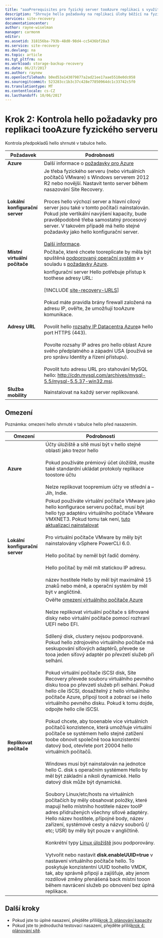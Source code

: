 ```yaml
---
title: "aaaPrerequisites pro fyzický server tooAzure replikaci s využitím Azure Site Recovery | Microsoft Docs"
description: "Shrnuje hello požadavky na replikaci úlohy běžící na fyzických serverech tooAzure Windows nebo Linuxem pomocí služby Azure Site Recovery hello."
services: site-recovery
documentationcenter: 
author: rayne-wiselman
manager: carmonm
editor: 
ms.assetid: 318156ba-793b-48d0-98d4-cc5436bf28a3
ms.service: site-recovery
ms.devlang: na
ms.topic: article
ms.tgt_pltfrm: na
ms.workload: storage-backup-recovery
ms.date: 06/27/2017
ms.author: raynew
ms.openlocfilehash: b0ed53a143079877a2ad21ee17aae5510e0dc058
ms.sourcegitcommit: 523283cc1b3c37c428e77850964dc1c33742c5f0
ms.translationtype: MT
ms.contentlocale: cs-CZ
ms.lasthandoff: 10/06/2017
---
```

# <a name="step-2-review-hello-prerequisites-for-physical-server-tooazure-replication"></a>Krok 2: Kontrola hello požadavky pro replikaci tooAzure fyzického serveru

Kontrola předpokladů hello shrnuté v tabulce hello.


**Požadavek** | **Podrobnosti**
--- | ---
**Azure** | Další informace o [požadavky pro Azure](site-recovery-prereq.md#azure-requirements)
**Lokální konfigurační server** | Je třeba fyzického serveru (nebo virtuálních počítačů VMware) s Windows serverem 2012 R2 nebo novější. Nastavit tento server během nasazování Site Recovery.<br/><br/> Proces hello výchozí server a hlavní cílový server jsou také v tomto počítači nainstalován. Pokud jste vertikální navýšení kapacity, bude pravděpodobně třeba samostatný procesový server. V takovém případě má hello stejné požadavky jako hello konfigurační server.<br/><br/> [Další informace](site-recovery-set-up-vmware-to-azure.md#configuration-server-minimum-requirements).
**Místní virtuální počítače** | Počítače, které chcete tooreplicate by měla být spuštěná [podporovaný operační systém](site-recovery-support-matrix-to-azure.md#support-for-replicated-machine-os-versions) a v souladu s [požadavky Azure](site-recovery-support-matrix-to-azure.md#failed-over-azure-vm-requirements).
**Adresy URL** | konfigurační server Hello potřebuje přístup k toothese adresy URL:<br/><br/> [!INCLUDE [site-recovery-URLS](../../includes/site-recovery-URLS.md)]<br/><br/> Pokud máte pravidla brány firewall založená na adresu IP, ověřte, že umožňují tooAzure komunikace.<br/></br> Povolit hello [rozsahy IP Datacentra Azure](https://www.microsoft.com/download/confirmation.aspx?id=41653)a hello port HTTPS (443).<br/></br> Povolte rozsahy IP adres pro hello oblast Azure svého předplatného a západní USA (používá se pro správu Identity a řízení přístupu).<br/><br/> Povolit tuto adresu URL pro stahování MySQL hello: http://cdn.mysql.com/archives/mysql-5.5/mysql-5.5.37-win32.msi.
**Služba mobility** | Nainstalovat na každý server replikované.




## <a name="limitations"></a>Omezení

Poznámka: omezení hello shrnuté v tabulce hello před nasazením.

**Omezení** | **Podrobnosti**
--- | ---
**Azure** | Účty úložiště a sítě musí být v hello stejné oblasti jako trezor hello<br/><br/> Pokud používáte prémiový účet úložiště, musíte také standardní ukládat protokoly replikace toostore účtu<br/><br/> Nelze replikovat toopremium účty ve střední a – Jih, Indie.
**Lokální konfigurační server** | Pokud používáte virtuální počítače VMware jako hello konfigurace serveru počítač, musí být hello typ adaptéru virtuálního počítače VMware VMXNET3. Pokud tomu tak není, [tuto aktualizaci nainstalovat](https://kb.vmware.com/selfservice/microsites/search.do?cmd=displayKC&docType=kc&externalId=2110245&sliceId=1&docTypeID=DT_KB_1_1&dialogID=26228401&stateId=1)<br/><br/> Pro virtuální počítače VMware by měly být nainstalovány vSphere PowerCLI 6.0.<br/><br> Hello počítač by neměl být řadič domény.<br/><br/> Hello počítač by měl mít statickou IP adresu.<br/><br/> název hostitele Hello by měl být maximálně 15 znaků nebo méně, a operační systém by měl být v angličtině.
**Replikovat počítače** | Ověřte [omezení virtuálního počítače Azure](site-recovery-prereq.md#azure-requirements)<br/><br/> Nelze replikovat virtuální počítače s šifrované disky nebo virtuální počítače pomocí rozhraní UEFI nebo EFI.<br/><br> Sdílený disk, clustery nejsou podporované. Pokud hello zdrojového virtuálního počítače má seskupování síťových adaptérů, převede se tooa jeden síťový adaptér po převzetí služeb při selhání.<br/><br/> Pokud virtuální počítače iSCSI disk, Site Recovery převede souboru virtuálního pevného disku tooa po převzetí služeb při selhání. Pokud hello cíle iSCSI, dosažitelný z hello virtuálního počítače Azure, připojí tooit a zobrazí se i hello virtuálního pevného disku. Pokud k tomu dojde, odpojte hello cíle iSCSI.<br/><br/> Pokud chcete, aby tooenable více virtuálních počítačů konzistence, která umožňuje virtuální počítače se systémem hello stejné zatížení toobe obnovit společně tooa konzistentní datový bod, otevřete port 20004 hello virtuálních počítačů.<br/><br/> Windows musí být nainstalován na jednotce hello C. disk s operačním systémem Hello by měl být základní a nikoli dynamické. Hello datový disk může být dynamické.<br/><br/> Soubory Linux/etc/hosts na virtuálních počítačích by měly obsahovat položky, které mapují hello místního hostitele název tooIP adres přidružených všechny síťové adaptéry. Hello název hostitele, přípojné body, název zařízení, systémové cesty a názvy souborů (/ etc; USR) by měly být pouze v angličtině.<br/><br/> Konkrétní typy [Linux úložiště](site-recovery-support-matrix-to-azure.md#support-for-storage) jsou podporovány.<br/><br/>Vytvořit nebo nastavit **disk.enableUUID=true** v nastavení virtuálního počítače hello. To poskytuje konzistentní UUID toohello VMDK, tak, aby správně připojí a zajišťuje, aby jenom rozdílové změny přenášená back místní tooon během navrácení služeb po obnovení bez úplná replikace.


## <a name="next-steps"></a>Další kroky

- Pokud jste to úplné nasazení, přejděte příliš[krok 3: plánování kapacity](physical-walkthrough-capacity.md)
- Pokud jste to jednoduchá testovací nasazení, přejděte příliš[krok 4: plánování sítě](physical-walkthrough-network.md).
